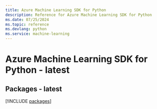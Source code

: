 ```yaml
---
title: Azure Machine Learning SDK for Python
description: Reference for Azure Machine Learning SDK for Python
ms.date: 07/25/2024
ms.topic: reference
ms.devlang: python
ms.service: machine-learning
---
```

# Azure Machine Learning SDK for Python - latest
## Packages - latest
[!INCLUDE [packages](machine-learning-index.md)]